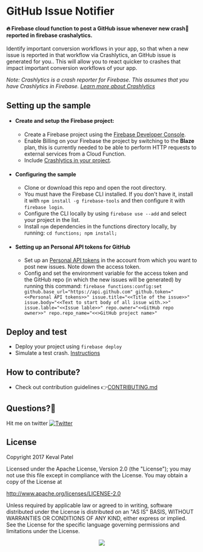 # GitHub Issue Notifier

#### 🔥 Firebase cloud function to post a GitHub issue whenever new crash🐞 reported in firebase crashalytics.

Identify important conversion workflows in your app, so that when a new issue is reported in that workflow via Crashlytics, an GitHub issue is generated for you.. This will allow you to react quicker to crashes that impact important conversion workflows of your app.
 
_Note: Crashlytics is a crash reporter for Firebase. This assumes that you have Crashlytics in Firebase. [Learn more about Crashlytics](https://firebase.google.com/docs/crashlytics/)_

## Setting up the sample

- #### Create and setup the Firebase project:
	- Create a Firebase project using the [Firebase Developer Console](https://console.firebase.google.com).
	- Enable Billing on your Firebase the project by switching to the **Blaze** plan, this is currently needed to be able to perform HTTP requests to external services from a Cloud Function.
	- Include [Crashlytics in your project](https://firebase.google.com/docs/crashlytics/get-started).

- #### Configuring the sample
	- Clone or download this repo and open the root directory.
	- You must have the Firebase CLI installed. If you don't have it, install it with `npm install -g firebase-tools` and then configure it with `firebase login`.
	- Configure the CLI locally by using `firebase use --add` and select your project in the list.
	- Install `npm` dependencies in the functions directory locally, by running: `cd functions; npm install;`
  
- #### Setting up an Personal API tokens for GitHub
	- Set up an [Personal API tokens](https://blog.github.com/2013-05-16-personal-api-tokens/) in the account from which you want to post new issues. Note down the access token.
	- Config and set the environment variable for the access token and the GitHub repo (in which the new issues will be generated) by running this command: 
	`firebase functions:config:set github.base_url="https://api.github.com" github.token="<<Personal API tokens>>" issue.title="<<Title of the issue>>" issue.body="<<Text to start body of all issue with.>>" issue.lable="<<Issue lable>>" repo.owner="<<GitHub repo owner>>" repo.repo_name="<<>GitHub project name>"` 

   
## Deploy and test
- Deploy your project using `firebase deploy`
- Simulate a test crash. [Instructions](https://firebase.google.com/docs/crashlytics/force-a-crash)

## How to contribute?
* Check out contribution guidelines 👉[CONTRIBUTING.md](.github/CONTRIBUTING.md)

## Questions?🤔
Hit me on twitter [![Twitter](https://img.shields.io/badge/Twitter-@kevalpatel2106-blue.svg?style=flat)](https://twitter.com/kevalpatel2106)


## License
Copyright 2017 Keval Patel

Licensed under the Apache License, Version 2.0 (the "License"); you may not use this file except in compliance with the License. You may obtain a copy of the License at

http://www.apache.org/licenses/LICENSE-2.0

Unless required by applicable law or agreed to in writing, software distributed under the License is distributed on an "AS IS" BASIS, WITHOUT WARRANTIES OR CONDITIONS OF ANY KIND, either express or implied. See the License for the specific language governing permissions and limitations under the License.

<div align="center">
<img src="https://cloud.githubusercontent.com/assets/370176/26526332/03bb8ac2-432c-11e7-89aa-da3cd1c0e9cb.png">
</div>
